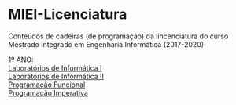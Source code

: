 # MIEI-Licenciatura
Conteúdos de cadeiras (de programação) da lincenciatura do curso Mestrado Integrado em Engenharia Informática (2017-2020)

1º ANO: <br/>
[Laboratórios de Informática I](https://github.com/fliper6/MIEI-Licenciatura/tree/main/1%C2%BA%20ano/LI1) <br/>
[Laboratórios de Informática II](https://github.com/fliper6/MIEI-Licenciatura/tree/main/1%C2%BA%20ano/LI2) <br/>
[Programação Funcional](https://github.com/fliper6/MIEI-Licenciatura/tree/main/1%C2%BA%20ano/PF) <br/>
[Programação Imperativa](https://github.com/fliper6/MIEI-Licenciatura/tree/main/1%C2%BA%20ano/PI) <br/>
